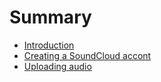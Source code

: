 # Summary

* [Introduction](README.md)
* [Creating a SoundCloud accont](creating-a-soundcloud-accont.md)
* [Uploading audio](uploading-audio.md)

